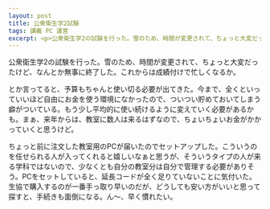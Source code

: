 ```yaml
---
layout: post
title: 公衆衛生学2試験
tags: 講義 PC 運営
excerpt: <p>公衆衛生学2の試験を行った。雪のため、時間が変更されて、ちょっと大変だったけど、なんとか無事に終了した。これからは成績付けで忙しくなるか。</p>
---
```


公衆衛生学2の試験を行った。雪のため、時間が変更されて、ちょっと大変だったけど、なんとか無事に終了した。これからは成績付けで忙しくなるか。

とか言ってると、予算もちゃんと使い切る必要が出てきた。今まで、全くといっていいほど自由にお金を使う環境になかったので、ついつい貯めておいてしまう癖がついている。もう少し平均的に使い続けるように変えていく必要があるかも。まぁ、来年からは、教室に数人は来るはずなので、ちょいちょいお金がかかっていくと思うけど。

ちょっと前に注文した教室用のPCが届いたのでセットアップした。こういうのを任せられる人が入ってくれると嬉しいなぁと思うが、そういうタイプの人が来る学科ではないので、少なくとも自分の教室分は自分で管理する必要がありそう。PCをセットしていると、延長コードが全く足りていないことに気付いた。生協で購入するのが一番手っ取り早いのだが、どうしても安い方がいいと思って探すと、手続きも面倒になる。ん～、早く慣れたい。
